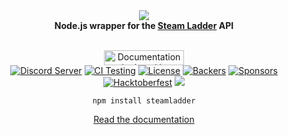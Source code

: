 <div align="center">
  <img src="https://i.imgur.com/LY3adQk.png"><br>
  <b>Node.js wrapper for the <a href="https://steamladder.com/">Steam Ladder</a> API</b>
  <br><br>
  <p>
    <a href="https://netlify.com/"><img src="https://i.imgur.com/oJjg6fA.png" alt="Documentation deployed by Netlify" width="128" height="24"></a>
    <br>
        <a href="https://discord.gg/PwWJRsc" target="_blank"><img src="https://img.shields.io/discord/445203868624748555?color=blue&logo=discord&logoColor=white" alt="Discord Server"/></a>
        <a href="https://github.com/SwitchbladeBot/switchblade/actions?query=workflow%3ACI" target="_blank"><img src="https://github.com/SwitchbladeBot/steamladder.js/workflows/CI/badge.svg" alt="CI Testing"/></a>
        <a href="https://github.com/SwitchbladeBot/steamladder.js/blob/master/LICENSE" target="_blank"><img src="https://img.shields.io/github/license/SwitchbladeBot/steamladder.js.svg" alt="License"/></a>
        <a href="https://opencollective.com/switchblade#backer" target="_blank"><img src="https://opencollective.com/switchblade/tiers/backer/badge.svg?label=backers&color=brightgreen" alt="Backers"/></a>
        <a href="https://opencollective.com/switchblade#sponsor" target="_blank"><img src="https://opencollective.com/switchblade/tiers/sponsor/badge.svg?label=sponsors&color=brightgreen" alt="Sponsors"/></a>
        <a href="https://github.com/SwitchbladeBot/steamladder.js/issues?q=is%3Aopen+is%3Aissue+label%3Ahacktoberfest" target="_blank"><img src="https://img.shields.io/static/v1?label=hacktoberfest&message=friendly&color=success" alt="Hacktoberfest"/></a>
    <a href="https://npmjs.com/package/steamladder"><img src="https://img.shields.io/npm/v/steamladder.svg"/></a>
  </p>
  
  `npm install steamladder`
  
  <a href="http://steamladder.switchblade.xyz/">Read the documentation</a>
</div>
